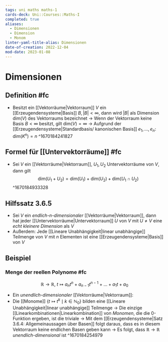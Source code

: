 ```yaml
---
tags: uni maths maths-1
cards-deck: Uni::Courses::Maths-I
completed: true
aliases:
  - Dimensionen
  - Dimension
  - Monom
linter-yaml-title-alias: Dimensionen
date-of-creation: 2022-12-04
mod-date: 2023-01-08
---
```


# Dimensionen

## Definition #fc
- Besitzt ein [[Vektorräume|Vektorraum]] $V$ ein [[Erzeugendensysteme|Basis]] $B,|B|<\infty,$ dann wird $|B|$ als Dimension $\text{dim}(V)$ des Vektorraums bezeichnet
	→ Wenn der Vektorraum keine Basis $B<\infty$ besitzt, gilt $\text{dim}(V)=\infty$
	→ Aufgrund der [[Erzeugendensysteme|Standardbasis/ kanonischen Basis]] $e_1,\dots,e_n:\quad\text{dim}(K^n)=n$
^1670184241827

## Formel für [[Untervektorräume]] #fc
- Sei $V$ ein [[Vektorräume|Vektorraum]], $U_1,U_2$ Untervektorräume von $V,$ dann gilt $$\text{dim}(U_1+U_2)=\text{dim}(U_1)+\text{dim}(U_2)+\text{dim}(U_1\cap U_2)$$
^1670184933328

## Hilfssatz 3.6.5
- Sei $V$ ein *endlich-$n$-dimensionaler* [[Vektorräume|Vektorraum]], dann hat jeder [[Untervektorräume|Untervektorraum]] $U$ von $V$ mit $U\neq V$ eine *echt kleinere Dimension* als $V$
- Außerdem: Jede [[Lineare Unabhängigkeit|linear unabhängige]] Teilmenge von $V$ mit $n$ Elementen ist eine [[Erzeugendensysteme|Basis]] von $V$

## Beispiel

### Menge der reellen Polynome #fc
$$\mathbb{R}\to\mathbb{R},~t\mapsto a_nt^n+a_{n-1}t^{n-1}+\dots+a_1t+a_0$$
- Ein *unendlich-dimensionaler* [[Vektorräume|Vektorraum]]:
- Die [[Monome]] $\{t\mapsto t^k\mid k\in\mathbb{N}_0\}$ bilden eine [[Lineare Unabhängigkeit|linear unabhängige]] Teilmenge
	→ Die einzige [[Linearkombinationen|Linearkombination]] von *Monomen*, die die 0-Funktion ergeben, ist die triviale
	→ Mit dem [[Erzeugendensysteme|Satz 3.6.4: Allgemeinaussagen über Basen]] folgt daraus, dass es in diesem Vektorraum keine endlichen Basen geben kann
	→ Es folgt, dass $\mathbb{R}\rightarrow\mathbb{R}$ *unendlich-dimensional* ist
 ^1670184254979
